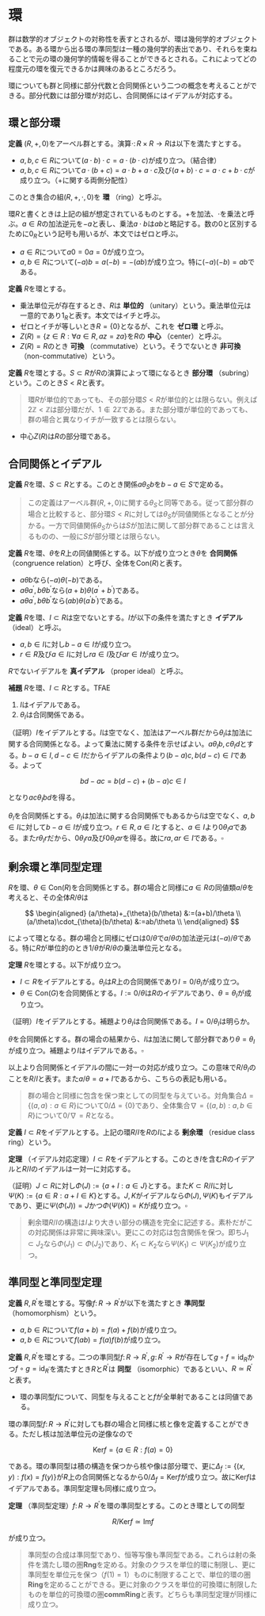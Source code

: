 
# 環

群は数学的オブジェクトの対称性を表すとされるが、環は幾何学的オブジェクトである。ある環から出る環の準同型は一種の幾何学的表出であり、それらを束ねることで元の環の幾何学的情報を得ることができるとされる。これによってどの程度元の環を復元できるかは興味のあるところだろう。

環についても群と同様に部分代数と合同関係という二つの概念を考えることができる。部分代数には部分環が対応し、合同関係にはイデアルが対応する。




## 環と部分環

__定義__ $(R, +, 0)$をアーベル群とする。演算$\cdot\colon R\times R\rightarrow R$は以下を満たすとする。

- $a, b, c\in R$について$(a\cdot b)\cdot c=a\cdot(b\cdot c)$が成り立つ。（結合律）
- $a, b, c\in R$について$a\cdot(b+c)=a\cdot b+a\cdot c$及び$(a+b)\cdot c=a\cdot c+b\cdot c$が成り立つ。（$+$に関する両側分配性）

このとき集合の組$(R, +, \cdot, 0)$を **環** （ring）と呼ぶ。

環$R$と書くときは上記の組が想定されているものとする。$+$を加法、$\cdot$を乗法と呼ぶ。$a\in R$の加法逆元を$-a$と表し、乗法$a\cdot b$は$ab$と略記する。数の$0$と区別するために$0_{R}$という記号も用いるが、本文ではゼロと呼ぶ。

- $a\in R$について$a0=0a=0$が成り立つ。
- $a, b\in R$について$(-a)b=a(-b)=-(ab)$が成り立つ。特に$(-a)(-b)=ab$である。

__定義__ $R$を環とする。

- 乗法単位元が存在するとき、$R$は **単位的** （unitary）という。乗法単位元は一意的であり$1_{R}$と表す。本文ではイチと呼ぶ。
- ゼロとイチが等しいとき$R=\lbrace 0 \rbrace$となるが、これを **ゼロ環** と呼ぶ。
- $Z(R)=\lbrace z\in R : \forall a\in R, az=za \rbrace$を$R$の **中心** （center）と呼ぶ。
- $Z(R)=R$のとき **可換** （commutative）という。そうでないとき **非可換** （non-commutative）という。

__定義__ $R$を環とする。$S\subset R$が$R$の演算によって環になるとき **部分環** （subring）という。このとき$S\lt R$と表す。

> 環$R$が単位的であっても、その部分環$S\lt R$が単位的とは限らない。例えば$2\mathbb{Z}\lt\mathbb{Z}$は部分環だが、$1\notin 2\mathbb{Z}$である。また部分環が単位的であっても、群の場合と異なりイチが一致するとは限らない。

- 中心$Z(R)$は$R$の部分環である。




## 合同関係とイデアル

__定義__ $R$を環、$S\subset R$とする。このとき関係$a\theta_{S}b$を$b-a\in S$で定める。

> この定義はアーベル群$(R, +, 0)$に関する$\theta_{S}$と同等である。従って部分群の場合と比較すると、部分環$S\lt R$に対しては$\theta_{S}$が同値関係となることが分かる。一方で同値関係$\theta_{S}$からは$S$が加法に関して部分群であることは言えるものの、一般に$S$が部分環とは限らない。

__定義__ $R$を環、$\theta$を$R$上の同値関係とする。以下が成り立つとき$\theta$を **合同関係** （congruence relation）と呼び、全体を$\mathrm{Con}(R)$と表す。

- $a\theta b$なら$(-a)\theta(-b)$である。
- $a\theta a^{\prime}, b\theta b^{\prime}$なら$(a+b)\theta(a^{\prime}+b^{\prime})$である。
- $a\theta a^{\prime}, b\theta b^{\prime}$なら$(ab)\theta(a^{\prime}b^{\prime})$である。

__定義__ $R$を環、$I\subset R$は空でないとする。$I$が以下の条件を満たすとき **イデアル** （ideal）と呼ぶ。

- $a, b\in I$に対し$b-a\in I$が成り立つ。
- $r\in R$及び$a\in I$に対し$ra\in I$及び$ar\in I$が成り立つ。

$R$でないイデアルを **真イデアル** （proper ideal）と呼ぶ。

__補題__ $R$を環、$I\subset R$とする。TFAE

1. $I$はイデアルである。
1. $\theta_{I}$は合同関係である。

（証明）$I$をイデアルとする。$I$は空でなく、加法はアーベル群だから$\theta_{I}$は加法に関する合同関係となる。よって乗法に関する条件を示せばよい。$a\theta_{I}b, c\theta_{I}d$とする。$b-a\in I, d-c\in I$だからイデアルの条件より$(b-a)c, b(d-c)\in I$である。よって

$$
bd-ac=b(d-c)+(b-a)c\in I
$$

となり$ac\theta_{I}bd$を得る。

$\theta_{I}$を合同関係とする。$\theta_{I}$は加法に関する合同関係でもあるから$I$は空でなく、$a, b\in I$に対して$b-a\in I$が成り立つ。$r\in R, a\in I$とすると、$a\in I$より$0\theta_{I}a$である。また$r\theta_{I}r$だから、$0\theta_{I}ra$及び$0\theta_{I}ar$を得る。故に$ra, ar\in I$である。$\square$




## 剰余環と準同型定理

$R$を環、$\theta\in\mathrm{Con}(R)$を合同関係とする。群の場合と同様に$a\in R$の同値類$a/\theta$を考えると、その全体$R/\theta$は

$$
\begin{aligned}
(a/\theta)+_{\theta}(b/\theta) &:=(a+b)/\theta \\
(a/\theta)\cdot_{\theta}(b/\theta) &:=ab/\theta \\
\end{aligned}
$$

によって環となる。群の場合と同様にゼロは$0/\theta$で$a/\theta$の加法逆元は$(-a)/\theta$である。特に$R$が単位的のとき$1/\theta$が$R/\theta$の乗法単位元となる。

__定理__ $R$を環とする。以下が成り立つ。

- $I\subset R$をイデアルとする。$\theta_{I}$は$R$上の合同関係であり$I=0/\theta_{I}$が成り立つ。
- $\theta\in\mathrm{Con}(G)$を合同関係とする。$I:=0/\theta$は$R$のイデアルであり、$\theta=\theta_{I}$が成り立つ。

（証明）$I$をイデアルとする。補題より$\theta_{I}$は合同関係である。$I=0/\theta_{I}$は明らか。

$\theta$を合同関係とする。群の場合の結果から、$I$は加法に関して部分群であり$\theta=\theta_{I}$が成り立つ。補題より$I$はイデアルである。$\square$

以上より合同関係とイデアルの間に一対一の対応が成り立つ。この意味で$R/\theta_{I}$のことを$R/I$と表す。また$a/\theta=a+I$であるから、こちらの表記も用いる。

> 群の場合と同様に包含を保つ束としての同型を与えている。対角集合$\Delta=\lbrace (a, a) : a\in R \rbrace$について$0/\Delta=\lbrace 0 \rbrace$であり、全体集合$\nabla=\lbrace (a, b) : a, b\in R \rbrace$について$0/\nabla=R$となる。

__定義__ $I\subset R$をイデアルとする。上記の環$R/I$を$R$の$I$による **剰余環** （residue class ring）という。

__定理__ （イデアル対応定理）$I\subset R$をイデアルとする。このとき$I$を含む$R$のイデアルと$R/I$のイデアルは一対一に対応する。

（証明）$J\subset R$に対し$\Phi(J):=\lbrace a+I : a\in J \rbrace$とする。また$K\subset R/I$に対し$\Psi(K):=\lbrace a\in R : a+I\in K \rbrace$とする。$J, K$がイデアルなら$\Phi(J), \Psi(K)$もイデアルであり、更に$\Psi(\Phi(J))=J$かつ$\Phi(\Psi(K))=K$が成り立つ。$\square$

> 剰余環$R/I$の構造は$I$より大きい部分の構造を完全に記述する。素朴だがこの対応関係は非常に興味深い。更にこの対応は包含関係を保つ。即ち$J_{1}\subset J_{2}$なら$\Phi(J_{1})\subset\Phi(J_{2})$であり、$K_{1}\subset K_{2}$なら$\Psi(K_{1})\subset\Psi(K_{2})$が成り立つ。




## 準同型と準同型定理

__定義__ $R, R^{\prime}$を環とする。写像$f\colon R\rightarrow R^{\prime}$が以下を満たすとき **準同型** （homomorphism）という。

- $a, b\in R$について$f(a+b)=f(a)+f(b)$が成り立つ。
- $a, b\in R$について$f(ab)=f(a)f(b)$が成り立つ。

__定義__ $R, R^{\prime}$を環とする。二つの準同型$f\colon R\rightarrow R^{\prime}, g\colon R^{\prime}\rightarrow R$が存在して$g\circ f=\mathrm{id}_{R}$かつ$f\circ g=\mathrm{id}_{R^{\prime}}$を満たすとき$R$と$R^{\prime}$は **同型** （isomorphic）であるといい、$R\simeq R^{\prime}$と表す。

- 環の準同型$f$について、同型を与えることと$f$が全単射であることは同値である。

環の準同型$f\colon R\rightarrow R^{\prime}$に対しても群の場合と同様に核と像を定義することができる。ただし核は加法単位元の逆像なので

$$
\mathrm{Ker}f=\lbrace a\in R : f(a)=0 \rbrace
$$

である。環の準同型は積の構造を保つから核や像は部分環で、更に$\Delta_{f}:=\lbrace (x, y) : f(x)=f(y) \rbrace$が$R$上の合同関係となるから$0/\Delta_{f}=\mathrm{Ker}f$が成り立つ。故に$\mathrm{Ker}f$はイデアルである。準同型定理も同様に成り立つ。

__定理__ （準同型定理）$f\colon R\rightarrow R^{\prime}$を環の準同型とする。このとき環としての同型

$$
R/\mathrm{Ker}f\simeq\mathrm{Im}f
$$

が成り立つ。

> 準同型の合成は準同型であり、恒等写像も準同型である。これらは射の条件を満たし環の圏$\mathbf{Rng}$を定める。対象のクラスを単位的環に制限し、更に準同型を単位元を保つ（$f(1)=1$）ものに制限することで、単位的環の圏$\mathbf{Ring}$を定めることができる。更に対象のクラスを単位的可換環に制限したものを単位的可換環の圏$\mathbf{commRing}$と表す。どちらも準同型定理が同様に成り立つ。